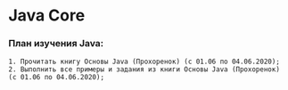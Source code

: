 # Java Core

### План изучения Java:
```
1. Прочитать книгу Основы Java (Прохоренок) (с 01.06 по 04.06.2020);
2. Выполнить все примеры и задания из книги Основы Java (Прохоренок) (с 01.06 по 04.06.2020);
```